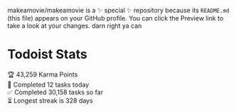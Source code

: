 makeamovie/makeamovie is a ✨ special ✨ repository because its `README.md` (this file) appears on your GitHub profile.
You can click the Preview link to take a look at your changes. darn right ya can

# Todoist Stats

<!-- TODO-IST:START -->
🏆  43,259 Karma Points           
🌸  Completed 12 tasks today           
✅  Completed 30,158 tasks so far           
⏳  Longest streak is 328 days
<!-- TODO-IST:END -->